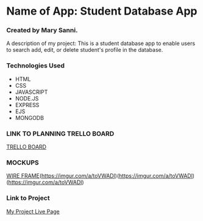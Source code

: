 # Name of App: Student Database App
### Created by Mary Sanni.

A description of my project: This is a student database app to enable users to search add, edit, or delete student's profile in the database.

### Technologies Used

- HTML
- CSS
- JAVASCRIPT
- NODE.JS
- EXPRESS
- EJS
- MONGODB

### LINK TO PLANNING TRELLO BOARD
[TRELLO BOARD](https://trello.com/invite/b/zirbIuXt/ATTI464f344334943c4f53dd656a7ed3d2559C5A3825/project-2-students-database-app)
### MOCKUPS
[WIRE FRAME](https://imgur.com/a/sABoIeD)(https://imgur.com/a/toVWADl)(https://imgur.com/a/toVWADl)(https://imgur.com/a/toVWADl)






### Link to Project
[My Project Live Page]()